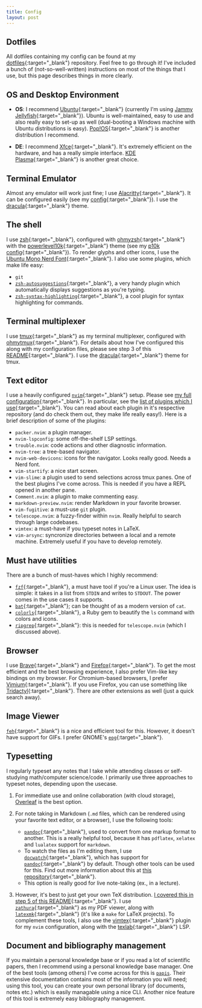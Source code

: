 ```yaml
---
title: Config 
layout: post
---
```


## Dotfiles

All dotfiles containing my config can be found at my [dotfiles](https://github.com/codetalker7/dotfiles){:target="\_blank"} repository. Feel free to go through it! I've included a bunch of (not-so-well-written) instructions on most of the things that I use, but this page describes things in more clearly.

## OS and Desktop Environment

- **OS**: I recommend [Ubuntu](https://ubuntu.com/){:target="\_blank"} (currently I'm using [Jammy Jellyfish](https://releases.ubuntu.com/jammy/){:target="\_blank"}). Ubuntu is well-maintained, easy to use and also really easy to set-up as well (dual-booting a Windows machine with Ubuntu distributions is easy). [Pop!OS](https://pop.system76.com/){:target="\_blank"} is another distribution I recommend.

- **DE**: I recommend [Xfce](https://xfce.org/){:target="\_blank"}. It's extremely efficient on the hardware, and has a really simple interface. [KDE Plasma](https://kde.org/plasma-desktop/){:target="\_blank"} is another great choice.

## Terminal Emulator

Almost any emulator will work just fine; I use [Alacritty](https://github.com/alacritty/alacritty){:target="\_blank"}. It can be configured easily (see my [config](https://github.com/codetalker7/dotfiles/blob/main/.config/alacritty/alacritty.yml){:target="\_blank"}). I use the [dracula](https://draculatheme.com/alacritty){:target="\_blank"} theme.

## The shell

I use [zsh](https://www.zsh.org/){:target="\_blank"}, configured with [ohmyzsh](https://github.com/ohmyzsh/ohmyzsh){:target="\_blank"} with the [powerlevel10k](https://github.com/romkatv/powerlevel10k){:target="\_blank"} theme (see my [p10k config](https://github.com/codetalker7/dotfiles/blob/main/.p10k.zsh){:target="\_blank"}). To render glyphs and other icons, I use the [Ubuntu Mono Nerd Font](https://github.com/ryanoasis/nerd-fonts/tree/master/patched-fonts/UbuntuMono){:target="\_blank"}. I also use some plugins, which make life easy: 
- `git`
- [`zsh-autosuggestions`](https://github.com/zsh-users/zsh-autosuggestions){:target="\_blank"}, a very handy plugin which automatically displays suggestions as you're typing.
- [`zsh-syntax-highlighting`](https://github.com/zsh-users/zsh-syntax-highlighting){:target="\_blank"}, a cool plugin for syntax highlighting for commands.

## Terminal multiplexer

I use [tmux](https://github.com/tmux/tmux/wiki){:target="\_blank"} as my terminal multiplexer, configured with [ohmytmux](https://github.com/gpakosz/.tmux){:target="\_blank"}. For details about how I've configured this along with my configuration files, please see step 3 of this [README](https://github.com/codetalker7/dotfiles?tab=readme-ov-file#steps-to-carry-out){:target="\_blank"}. I use the [dracula](https://github.com/atgmello/dracula.omt){:target="\_blank"} theme for tmux.

## Text editor

I use a heavily configured [`nvim`](https://github.com/latex-lsp/texlab){:target="\_blank"} setup. Please see [my full configuration](https://github.com/codetalker7/dotfiles/tree/main/.config/nvim){:target="\_blank"}. In particular, see the [list of plugins which I use](https://github.com/codetalker7/dotfiles/blob/main/.config/nvim/lua/plugins.lua){:target="\_blank"}. You can read about each plugin in it's respective repository (and do check them out, they make life really easy!). Here is a brief description of some of the plugins:

- `packer.nvim`: a plugin manager. 
- `nvim-lspconfig`: some off-the-shelf LSP settings.
- `trouble.nvim`: code actions and other diagnostic information.
- `nvim-tree`: a tree-based navigator.
- `nvim-web-devicons`: icons for the navigator. Looks really good. Needs a Nerd font.
- `vim-startify`: a nice start screen.
- `vim-slime`: a plugin used to send selections across tmux panes. One of the best plugins I've come across. This is needed if you have a REPL opened in another pane.
- `Comment.nvim`: a plugin to make commenting easy.
- `markdown-preview.nvim`: render Markdown in your favorite browser.
- `vim-fugitive`: a must-use `git` plugin.
- `telescope.nvim`: a fuzzy-finder within `nvim`. Really helpful to search through large codebases.
- `vimtex`: a must-have if you typeset notes in LaTeX.
- `vim-arsync`: syncronize directories between a local and a remote machine. Extremely useful if you have to develop remotely.

## Must have utilities

There are a bunch of must-haves which I highly recommend:

- [`fzf`](https://github.com/junegunn/fzf){:target="\_blank"}, a must have tool if you're a Linux user. The idea is simple: it takes in a list from `STDIN` and writes to `STDOUT`. The power comes in the use cases it supports.
- [`bat`](https://github.com/sharkdp/bat){:target="\_blank"}; can be thought of as a modern version of `cat`. 
- [`colorls`](https://github.com/athityakumar/colorls){:target="\_blank"}, a Ruby gem to beautify the `ls` command with colors and icons.
- [`ripgrep`](https://github.com/BurntSushi/ripgrep){:target="\_blank"}: this is needed for `telescope.nvim` (which I discussed above).

## Browser

I use [Brave](https://brave.com/){:target="\_blank"} and [Firefox](https://www.mozilla.org/en-US/firefox/){:target="\_blank"}. To get the most efficient and the best browsing experience, I also prefer Vim-like key bindings on my browser. For Chromium-based browsers, I prefer [Vimium](https://vimium.github.io/){:target="\_blank"}. If you use Firefox, you can use something like [Tridactyl](https://github.com/tridactyl/tridactyl){:target="\_blank"}. There are other extensions as well (just a quick search away).

## Image Viewer

[`feh`](https://feh.finalrewind.org/){:target="\_blank"} is a nice and efficient tool for this. However, it doesn't have support for GIFs. I prefer GNOME's [`eog`](https://help.gnome.org/users/eog/stable/){:target="\_blank"}.

## Typesetting

I regularly typeset any notes that I take while attending classes or self-studying math/computer science/code. I primarily use three approaches to typeset notes, depending upon the usecase.

1. For immediate use and online collaboration (with cloud storage), [Overleaf](https://www.overleaf.com/) is the best option.

2. For note taking in Markdown (`.md` files, which can be rendered using your favorite text editor, or a browser), I use the following tools: 
    - [`pandoc`](https://pandoc.org/){:target="\_blank"}, used to convert from one markup format to another. This is a really helpful tool, because it has `pdflatex`, `xelatex` and `lualatex` support for `markdown`.
    - To watch the files as I'm editing them, I use [`docwatch`](https://github.com/elcorto/docwatch){:target="\_blank"}, which has support for [`pandoc`](https://pandoc.org/){:target="\_blank"} by default. Though other tools can be used for this. Find out more information about this at [this repository](https://github.com/codetalker7/notes-template){:target="\_blank"}.
    - This option is really good for live note-taking (ex., in a lecture).

3. However, it's best to just get your own TeX distribution. [I covered this in step 5 of this README](https://github.com/codetalker7/dotfiles?tab=readme-ov-file#latex-installation-and-setup){:target="\_blank"}. I use [`zathura`](https://pwmt.org/projects/zathura/installation/){:target="\_blank"} as my PDF viewer, along with [`latexmk`](https://mg.readthedocs.io/latexmk.html#){:target="\_blank"} (it's like a `make` for LaTeX projects). To complement these tools, I also use the [vimtex](https://github.com/lervag/vimtex?tab=readme-ov-file){:target="\_blank"} plugin for my `nvim` configuration, along with the [texlab](https://github.com/latex-lsp/texlab){:target="\_blank"} LSP.

## Document and bibliography management

If you maintain a personal knowledge base or if you read a lot of scientific papers, then I recommend using a personal knowledge base manager. One of the best tools (among others) I've come across for this is [`papis`](https://github.com/papis/papis?tab=readme-ov-fil). Their extensive documentation contains most of the information you will need; using this tool, you can create your own personal library (of documents, notes etc.) which is easily managable using a nice CLI. Another nice feature of this tool is extremely easy bibliography management.
